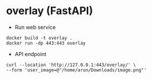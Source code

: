 # overlay (FastAPI)

- Run web service

```commandline
docker build -t overlay .
docker run -dp 443:443 overlay
```

- API endpoint
```curl
curl --location 'http://127.0.0.1:443/overlay/' \
--form 'user_image=@"/home/arun/Downloads/image.png"'
```